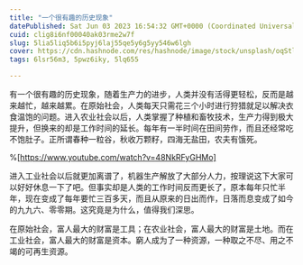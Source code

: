 ```yaml
---
title: "一个很有趣的历史现象"
datePublished: Sat Jun 03 2023 16:54:32 GMT+0000 (Coordinated Universal Time)
cuid: clig8i6nf00040ak03rme2w7f
slug: 5lia5liq5b6i5pyj6laj55qe5y6g5yy546w6lgh
cover: https://cdn.hashnode.com/res/hashnode/image/stock/unsplash/oqStl2L5oxI/upload/c414a884ab0244b074ee62c7bd90b321.jpeg
tags: 6lsr56m3, 5pwz6iky, 5lq655

---
```


有一个很有趣的历史现象，随着生产力的进步，人类并没有活得更轻松，反而是越来越忙，越来越累。在原始社会，人类每天只需花三个小时进行狩猎就足以解决衣食温饱的问题。进入农业社会以后，人类掌握了种植和畜牧技术，生产力得到极大提升，但换来的却是工作时间的延长。每年有一半时间在田间劳作，而且还经常吃不饱肚子。正所谓春种一粒谷，秋收万颗籽，四海无盐田，农夫有饿死。

%[https://www.youtube.com/watch?v=48NkRFyGHMo] 

进入工业社会以后就更加离谱了，机器生产解放了大部分人力，按理说这下大家可以好好休息一下了吧。但事实却是人类的工作时间反而更长了，原本每年只忙半年，现在变成了每年要忙三百多天，而且从原来的日出而作，日落而息变成了如今的九九六、零零期。这究竟是为什么，值得我们深思。

在原始社会，富人最大的财富是工具；在农业社会，富人最大的财富是土地。而在工业社会，富人最大的财富是资本。窮人成为了一种资源，一种取之不尽、用之不竭的可再生资源。